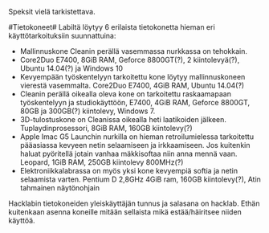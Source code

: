 Speksit vielä tarkistettava.

#Tietokoneet#
Labiltä löytyy 6 erilaista tietokonetta hieman eri käyttötarkoituksiin suunnattuina:
* Mallinnuskone Cleanin perällä vasemmassa nurkkassa on tehokkain.
* Core2Duo E7400, 8GiB RAM, Geforce 8800GT(?), 2 kiintolevyä(?), Ubuntu 14.04(?) ja Windows 10
* Kevyempään työskentelyyn tarkoitettu kone löytyy mallinnuskoneen vierestä vasemmalta. Core2Duo E7400, 4GiB RAM, Ubuntu 14.04(?)
* Cleanin perällä oikealla oleva kone on tarkoitettu raskaamapaan työskentelyyn ja studiokäyttöön, E7400, 4GiB RAM, Geforce 8800GT, 80GB ja 300GB(?) kiintolevy, Windows 7.
* 3D-tulostuskone on Cleanissa oikealla heti laatikoiden jälkeen. Tuplaydinprosessori, 8GiB RAM, 160GB kiintolevy(?)
* Apple Imac G5 Launchin nurkilla on hieman retroilumielessa tarkoitettu pääasiassa kevyeen netin selaamiseen ja irkkaamiseen. Jos kuitenkin haluat pyöritellä jotain vanhaa mäkkisoftaa niin anna mennä vaan. Leopard, 1GiB RAM, 250GB kiintolevy 800MHz(?)
* Elektroniikkalabrassa on myös yksi kone kevyempiä softia ja netin selaamista varten. Pentium D 2,8GHz 4GiB ram, 160GB kiintolevy(?), Atin tahmainen näytönohjain

Hacklabin tietokoneiden yleiskäyttäjän tunnus ja salasana on hacklab. Ethän kuitenkaan asenna koneille mitään sellaista mikä estää/häiritsee niiden käyttöä.
